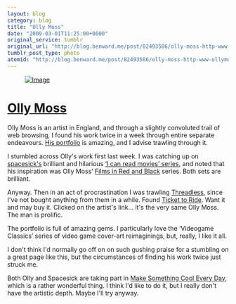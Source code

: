 ```yaml
---
layout: blog
category: blog
title: "Olly Moss"
date: "2009-03-01T11:25:00+0000"
original_service: tumblr
original_url: "http://blog.benward.me/post/82493586/olly-moss-http-www-ollymoss-com-olly-moss"
tumblr_post_type: photo
atomid: "http://blog.benward.me/post/82493586/olly-moss-http-www-ollymoss-com-olly-moss"
---
```

<figure class="photo">
  <a href="http://www.ollymoss.com/"><img src="http://benward.me/res/tumblr/media/82493586/0.jpg" alt="Image"></a>
</figure>

# [Olly Moss](http://www.ollymoss.com)

Olly Moss is an artist in England, and through a slightly convoluted trail of web browsing, I found his work twice in a week through entire separate endeavours. [His portfolio](http://www.ollymoss.com/) is amazing, and I advise trawling through it. 

I stumbled across Olly's work first last week. I was catching up on [spacesick's](http://www.flickr.com/photos/spacesick/) brilliant and hilarious [‘I can read movies’ series](http://www.flickr.com/photos/spacesick/sets/72157614482499746/), and noted that his inspiration was Olly Moss’ [Films in Red and Black](http://www.flickr.com/photos/ollym/sets/72157607801959609/) series. Both sets are brilliant.

Anyway. Then in an act of procrastination I was trawling [Threadless](http://threadless.com), since I've not bought anything from them in a while. Found [Ticket to Ride](http://www.threadless.com/product/1292/Ticket_To_Ride). Want it and may buy it. Clicked on the artist's link… it's the very same Olly Moss. The man is prolific.

The portfolio is full of amazing gems. I particularly love the ‘Videogame Classics’ series of video game cover-art reimaginings, but, really, I like it all.

I don't think I'd normally go off on on such gushing praise for a stumbling on a great page like this, but the circumstances of finding his work twice just struck me.

Both Olly and Spacesick are taking part in [Make Something Cool Every Day](http://www.flickr.com/groups/1012163@N22/pool/), which is a rather wonderful thing. I think I'd like to do it, but I really don't have the artistic depth. Maybe I'll try anyway.